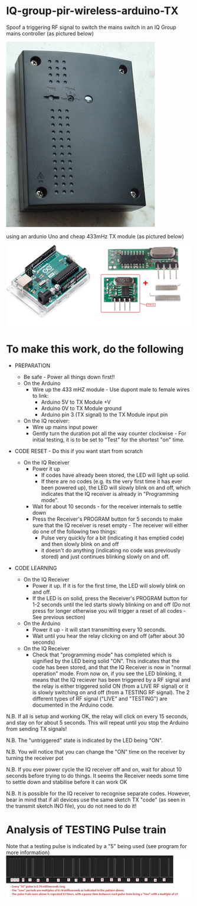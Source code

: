 # IQ-group-pir-wireless-arduino-TX
Spoof a triggering RF signal to switch the mains switch in an IQ Group mains controller (as pictured below)

<img src="images/P1140936.jpg" alt="IQ Group 240V Mains controller"/>

using an ardunio Uno and cheap 433mHz TX module (as pictured below) 

<img src="images/ard.jpg" alt="Ard_tx"/>



# To make this work, do the following 
 - PREPARATION
   - Be safe - Power all things down first!!
   - On the Arduino
     - Wire up the 433 mHZ module - Use dupont male to female wires to link:
       - Arduino 5V  to TX Module +V  
       - Arduino 0V  to TX Module ground  
       - Arduino pin 3 (TX signal) to the TX Module input pin  
   - On the IQ receiver:
     - Wire up mains input power
     - Gently turn the duration pot all the way counter clockwise - For initial testing, it is to be set to "Test" for the shortest "on" time. 

 - CODE RESET - Do this if you want start from scratch
   - On the IQ Receiver 
     - Power it up
       - If codes have already been stored, the LED will light up solid.
       - If there are no codes (e.g. its the very first time it has ever been powered up), the LED will slowly blink on and off, which indicates that the IQ receiver is already in "Programming mode".
     - Wait for about 10 seconds - for the receiver internals to settle down
     - Press the Receiver's PROGRAM button for 5 seconds to make sure that the IQ receiver is reset empty - The receiver will either do one of the following two things:
       - Pulse very quickly for a bit (indicating it has emptied code) and then slowly blink on and off 
       - it doesn't do anything (indicating no code was previously stored) and just continues blinking slowly on and off. 
                
 - CODE LEARNING
   - On the IQ Receiver 
     - Power it up. If it is for the first time, the LED will slowly blink on and off.
     - If the LED is on solid, press the Receiver's PROGRAM button for 1-2 seconds until the led starts slowly blinking on and off (Do not press for longer otherwise you will trigger a reset of all codes - See previous section)
   - On the Arduino
     - Power it up - it will start transmitting every 10 seconds.
     - Wait until you hear the relay clicking on and off (after about 30 seconds)
   - On the IQ Receiver
     - Check that "programming mode" has completed which is signified by the LED being solid "ON". This indicates that the code has been stored, and that the IQ Receiver is now in "normal operation" mode. From now on, if you see the LED blinking, it means that the IQ reciever has been triggered by a RF signal and the relay is either triggered solid ON (from a LIVE RF signal) or it is slowly switching on and off (from a TESTING RF signal). The 2 different types of RF signal ("LIVE" and "TESTING") are documented in the Arduino code.
            
N.B. If all is setup and working OK, the relay will click on every 15 seconds, and stay on for about 5 seconds. This will repeat until you stop the Arduino from sending TX signals!

N.B. The "untriggered" state is indicated by the LED being "ON".

N.B. You will notice that you can change the "ON" time on the receiver by turning the receiver pot 

N.B. If you ever power cycle the IQ receiver off and on, wait for about 10 seconds before trying to do things. It seems the Receiver needs some time to settle down and stabilise before it can work OK 

N.B. It is possible for the IQ receiver to recognise separate codes. However, bear in mind that if all devices use the same sketch TX "code" (as seen in the transmit sketch INO file), you do not need to do it!

# Analysis of TESTING Pulse train
Note that a testing pulse is indicated by a "5" being used (see program for more information) 
<img src="images/PIR Pulse train.jpg" alt="Pulse Train 1"/>
